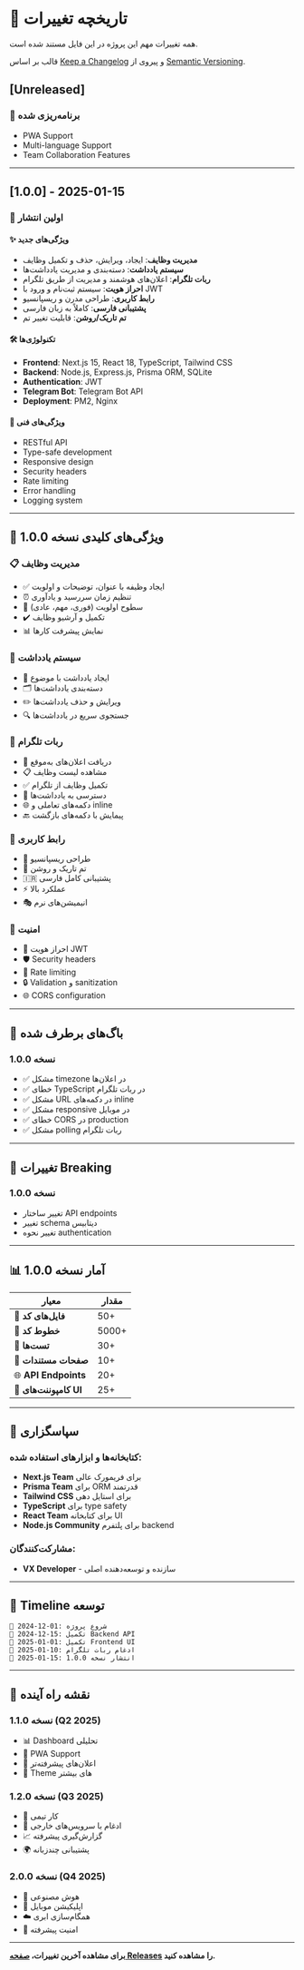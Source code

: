 # 📝 تاریخچه تغییرات

همه تغییرات مهم این پروژه در این فایل مستند شده است.

قالب بر اساس [Keep a Changelog](https://keepachangelog.com/en/1.0.0/) و پیروی از [Semantic Versioning](https://semver.org/spec/v2.0.0.html).

## [Unreleased]

### 🔮 برنامه‌ریزی شده
- PWA Support
- Multi-language Support
- Team Collaboration Features

---

## [1.0.0] - 2025-01-15

### 🎉 اولین انتشار

#### ✨ ویژگی‌های جدید
- **مدیریت وظایف**: ایجاد، ویرایش، حذف و تکمیل وظایف
- **سیستم یادداشت**: دسته‌بندی و مدیریت یادداشت‌ها
- **ربات تلگرام**: اعلان‌های هوشمند و مدیریت از طریق تلگرام
- **احراز هویت**: سیستم ثبت‌نام و ورود با JWT
- **رابط کاربری**: طراحی مدرن و ریسپانسیو
- **پشتیبانی فارسی**: کاملاً به زبان فارسی
- **تم تاریک/روشن**: قابلیت تغییر تم

#### 🛠️ تکنولوژی‌ها
- **Frontend**: Next.js 15, React 18, TypeScript, Tailwind CSS
- **Backend**: Node.js, Express.js, Prisma ORM, SQLite
- **Authentication**: JWT
- **Telegram Bot**: Telegram Bot API
- **Deployment**: PM2, Nginx

#### 🔧 ویژگی‌های فنی
- RESTful API
- Type-safe development
- Responsive design
- Security headers
- Rate limiting
- Error handling
- Logging system

---

## 🚀 ویژگی‌های کلیدی نسخه 1.0.0

### 📋 مدیریت وظایف
- ✅ ایجاد وظیفه با عنوان، توضیحات و اولویت
- ⏰ تنظیم زمان سررسید و یادآوری
- 🎯 سطوح اولویت (فوری، مهم، عادی)
- ✔️ تکمیل و آرشیو وظایف
- 📊 نمایش پیشرفت کارها

### 📝 سیستم یادداشت
- 📄 ایجاد یادداشت با موضوع
- 🗂️ دسته‌بندی یادداشت‌ها
- ✏️ ویرایش و حذف یادداشت‌ها
- 🔍 جستجوی سریع در یادداشت‌ها

### 🤖 ربات تلگرام
- 📲 دریافت اعلان‌های به‌موقع
- 📋 مشاهده لیست وظایف
- ✅ تکمیل وظایف از تلگرام
- 📝 دسترسی به یادداشت‌ها
- 🌐 دکمه‌های تعاملی و inline
- 🔙 پیمایش با دکمه‌های بازگشت

### 🎨 رابط کاربری
- 📱 طراحی ریسپانسیو
- 🌙 تم تاریک و روشن
- 🇮🇷 پشتیبانی کامل فارسی
- ⚡ عملکرد بالا
- 🎭 انیمیشن‌های نرم

### 🔐 امنیت
- 🔑 احراز هویت JWT
- 🛡️ Security headers
- 🚦 Rate limiting
- 🔒 Validation و sanitization
- 🌐 CORS configuration

---

## 🐛 باگ‌های برطرف شده

### نسخه 1.0.0
- ✅ مشکل timezone در اعلان‌ها
- ✅ خطای TypeScript در ربات تلگرام
- ✅ مشکل URL در دکمه‌های inline
- ✅ مشکل responsive در موبایل
- ✅ خطای CORS در production
- ✅ مشکل polling ربات تلگرام

---

## 🔄 تغییرات Breaking

### نسخه 1.0.0
- تغییر ساختار API endpoints
- تغییر schema دیتابیس
- تغییر نحوه authentication

---

## 📊 آمار نسخه 1.0.0

| معیار | مقدار |
|-------|--------|
| 📁 **فایل‌های کد** | 50+ |
| 📝 **خطوط کد** | 5000+ |
| 🧪 **تست‌ها** | 30+ |
| 📖 **صفحات مستندات** | 10+ |
| 🌐 **API Endpoints** | 20+ |
| 🎨 **کامپوننت‌های UI** | 25+ |

---

## 🙏 سپاسگزاری

### کتابخانه‌ها و ابزارهای استفاده شده:
- **Next.js Team** برای فریمورک عالی
- **Prisma Team** برای ORM قدرتمند
- **Tailwind CSS** برای استایل دهی
- **TypeScript** برای type safety
- **React Team** برای کتابخانه UI
- **Node.js Community** برای پلتفرم backend

### مشارکت‌کنندگان:
- **VX Developer** - سازنده و توسعه‌دهنده اصلی

---

## 📅 Timeline توسعه

```
📅 2024-12-01: شروع پروژه
📅 2024-12-15: تکمیل Backend API
📅 2025-01-01: تکمیل Frontend UI
📅 2025-01-10: ادغام ربات تلگرام
📅 2025-01-15: انتشار نسخه 1.0.0
```

---

## 🎯 نقشه راه آینده

### نسخه 1.1.0 (Q2 2025)
- 📊 Dashboard تحلیلی
- 📱 PWA Support
- 🔔 اعلان‌های پیشرفته‌تر
- 🎨 Theme های بیشتر

### نسخه 1.2.0 (Q3 2025)
- 👥 کار تیمی
- 🔗 ادغام با سرویس‌های خارجی
- 📈 گزارش‌گیری پیشرفته
- 🌍 پشتیبانی چندزبانه

### نسخه 2.0.0 (Q4 2025)
- 🤖 هوش مصنوعی
- 📱 اپلیکیشن موبایل
- ☁️ همگام‌سازی ابری
- 🔐 امنیت پیشرفته

---

**برای مشاهده آخرین تغییرات، [صفحه Releases](https://github.com/mrVXBoT/TODO-LIST/releases) را مشاهده کنید.**

